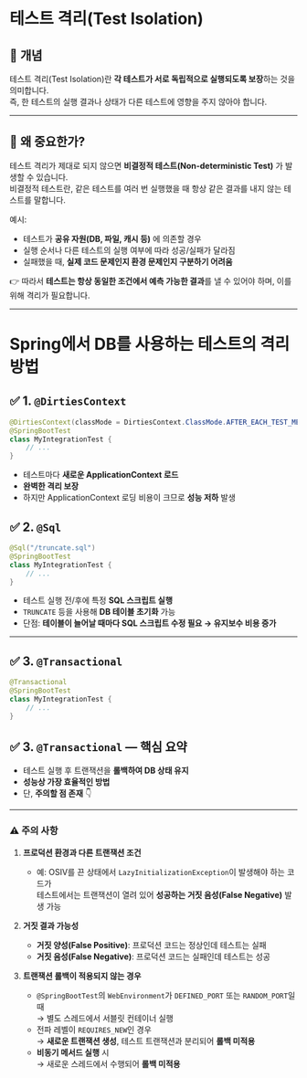 # 테스트 격리(Test Isolation)

## 📌 개념

테스트 격리(Test Isolation)란 **각 테스트가 서로 독립적으로 실행되도록 보장**하는 것을 의미합니다.  
즉, 한 테스트의 실행 결과나 상태가 다른 테스트에 영향을 주지 않아야 합니다.

---

## 📌 왜 중요한가?

테스트 격리가 제대로 되지 않으면 **비결정적 테스트(Non-deterministic Test)** 가 발생할 수 있습니다.  
비결정적 테스트란, 같은 테스트를 여러 번 실행했을 때 항상 같은 결과를 내지 않는 테스트를 말합니다.

예시:

- 테스트가 **공유 자원(DB, 파일, 캐시 등)** 에 의존할 경우
- 실행 순서나 다른 테스트의 실행 여부에 따라 성공/실패가 달라짐
- 실패했을 때, **실제 코드 문제인지 환경 문제인지 구분하기 어려움**

👉 따라서 **테스트는 항상 동일한 조건에서 예측 가능한 결과**를 낼 수 있어야 하며, 이를 위해 격리가 필요합니다.

---

# Spring에서 DB를 사용하는 테스트의 격리 방법

## ✅ 1. `@DirtiesContext`

```java
@DirtiesContext(classMode = DirtiesContext.ClassMode.AFTER_EACH_TEST_METHOD)
@SpringBootTest
class MyIntegrationTest {
    // ...
}
```

- 테스트마다 **새로운 ApplicationContext 로드**
- **완벽한 격리 보장**
- 하지만 ApplicationContext 로딩 비용이 크므로 **성능 저하** 발생

## ✅ 2. `@Sql`

```java
@Sql("/truncate.sql")
@SpringBootTest
class MyIntegrationTest {
    // ...
}
```

- 테스트 실행 전/후에 특정 **SQL 스크립트 실행**
- `TRUNCATE` 등을 사용해 **DB 테이블 초기화** 가능
- 단점: **테이블이 늘어날 때마다 SQL 스크립트 수정 필요 → 유지보수 비용 증가**

---

## ✅ 3. `@Transactional`

```java
@Transactional
@SpringBootTest
class MyIntegrationTest {
    // ...
}
```

## ✅ 3. `@Transactional` — 핵심 요약

- 테스트 실행 후 트랜잭션을 **롤백하여 DB 상태 유지**
- **성능상 가장 효율적인 방법**
- 단, **주의할 점 존재** 👇

---

### ⚠️ 주의 사항

1. **프로덕션 환경과 다른 트랜잭션 조건**

   - 예: OSIV를 끈 상태에서 `LazyInitializationException`이 발생해야 하는 코드가  
     테스트에서는 트랜잭션이 열려 있어 **성공하는 거짓 음성(False Negative)** 발생 가능

2. **거짓 결과 가능성**

   - **거짓 양성(False Positive)**: 프로덕션 코드는 정상인데 테스트는 실패
   - **거짓 음성(False Negative)**: 프로덕션 코드는 실패인데 테스트는 성공

3. **트랜잭션 롤백이 적용되지 않는 경우**
   - `@SpringBootTest`의 `WebEnvironment`가 `DEFINED_PORT` 또는 `RANDOM_PORT`일 때  
     → 별도 스레드에서 서블릿 컨테이너 실행
   - 전파 레벨이 `REQUIRES_NEW`인 경우  
     → **새로운 트랜잭션 생성**, 테스트 트랜잭션과 분리되어 **롤백 미적용**
   - **비동기 메서드 실행** 시  
     → 새로운 스레드에서 수행되어 **롤백 미적용**
